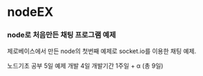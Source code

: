 # nodeEX

###  node로 처음만든 채팅 프로그램 예제

제로베이스에서 만든 node의 첫번째 예제로 socket.io를 이용한 채팅 예제.

노드기초 공부 5일
예제 개발 4일
개발기간 1주일 + α (총 9일)
